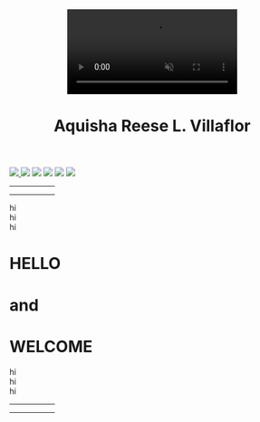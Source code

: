 <html>
<head>
<title> Personal Website </title>
</head>
<style>

body{
background-image: url("anime 1.jpg");
background-repeat: no-repeat;
background-position: down;
background-size: cover;
}

header {
padding: 30px;
overflow: hidden;
position: relative;
} 

.header-text {
border-style:dotted;
color: white;
font-family: times new roman, sans-serif;
text-align: center;
font-size: large;
text-transform: uppercase;
text-shadow: 1px 1px 10px #A10A51;
}

header video {
position: absolute;
top: 50%;
left:50%;
min-width: 100%;
min-height: 100%;
width:auto;
height:auto;
transform:translate(-50%, -50%);
object-fit:cover;
z-index: -1;
}


#navbar {
background-color:rgba(223, 160, 230, 0.8);
padding: 4px;
color: white;
font-family: times new roman, sans-serif;
text-align: right;
}

#navbar a {
color: white;
text-decoration: none;
margin: 0 10px;
}

img {
width: 45px;
height: 50px;
mix-blend-mode: lighten;
}

img a.hover {
float:right;
}

footer {
text-align:left;
padding: 10px;
color: white;
background-color: #59433E;
}

#something {
visibility: hidden;
}

#details {
text-align: center;
font-family: Florence, Cursive;
color: #D64BC0;
font-size: 50px;
text-shadow: 3px 4px 3px purple;
}

#details2 {
text-align: center;
font-family: "helvetica neue", helvetica, sans-serif;
color: #D64BC0;
font-size: 40px;
text-shadow: 3px 4px 3px purple;
}

#details3 {
text-align: center;
font-family: "Times new roman", times, serif;
color: #D64BC0;
font-size: 50px;
text-shadow: 3px 4px 3px purple;
}

</style>

<body>

<header>
<video controls autoplay muted loop playsinline>
<source src="pink swirl.mp4.mp4" type="video/mp4">
</video>
<div class="header-text">
<h1> Aquisha Reese L. Villaflor </h1>
</div>
</header>

<div id="navbar">
<a href="practice website.html" target="_blank"> <img src="Transparent image.png"> </a>
<a href="About me.html" target="_blank"> <img src="Transparent me.png"></a>
<a href="playlist.html" target="_blank"> <img src="Transparent Playlist.png"></a>
<a href="" target="_blank"> <img src="Transparent fav.png"></a>
<a href="" target="_blank"> <img src="Transparent Gallery.png"></a>
<a href="" target="_blank"> <img src="Transparent vid.png"></a>
</div>

<hr width="80px" align="right" border color="white" /> <hr width="80px" align="left" border color="white" />

<div id="something"> hi <br /> hi <br /> hi</div>

<h1><div id="details"> HELLO </div></h1>
<h1><div id="details2"> and </div></h1>
<h1><div id="details3"> WELCOME </div></h1>

<div id="something"> hi <br /> hi <br /> hi</div>

<hr width="80px" align="right" border color="white" /> <hr width="80px" align="left" border color="white" />

</body>
</html>
